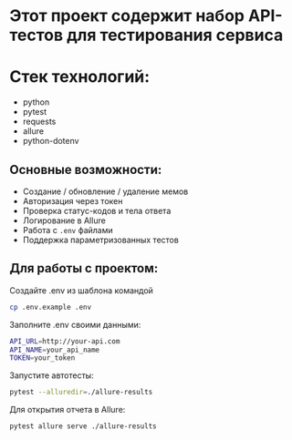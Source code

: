 # Этот проект содержит набор **API-тестов** для тестирования сервиса

# Стек технологий:
- python
- pytest
- requests
- allure
- python-dotenv

## Основные возможности:
- Создание / обновление / удаление мемов
- Авторизация через токен
- Проверка статус-кодов и тела ответа
- Логирование в Allure
- Работа с `.env` файлами
- Поддержка параметризованных тестов

## Для работы с проектом:
Создайте .env из шаблона командой
```bash
cp .env.example .env
```
Заполните .env своими данными:
```bash
API_URL=http://your-api.com
API_NAME=your_api_name
TOKEN=your_token
```
Запустите автотесты:
```bash
pytest --alluredir=./allure-results
```
Для открытия отчета в Allure:
```bash
pytest allure serve ./allure-results
```